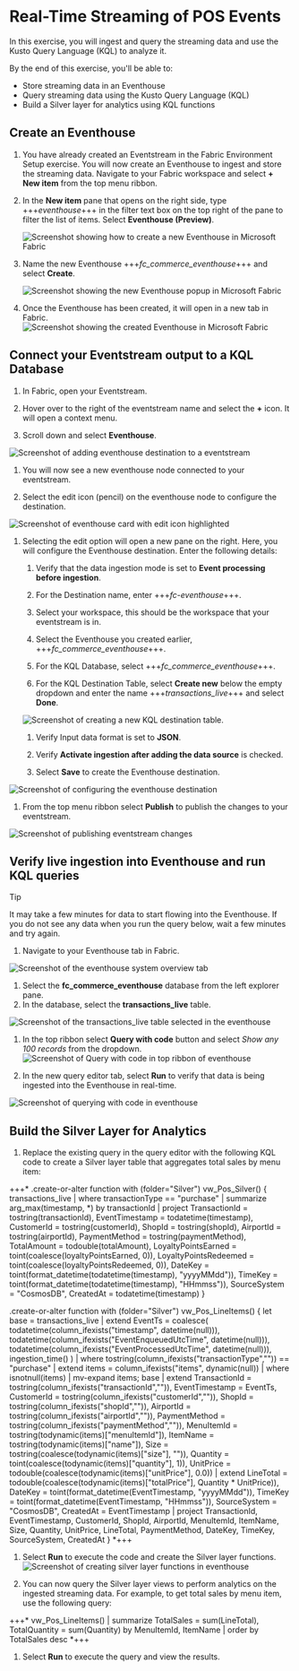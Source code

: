 # Real-Time Streaming of POS Events

In this exercise, you will ingest and query the streaming data and use the Kusto Query Language (KQL) to analyze it.

By the end of this exercise, you'll be able to:

- Store streaming data in an Eventhouse
- Query streaming data using the Kusto Query Language (KQL)
- Build a Silver layer for analytics using KQL functions


## Create an Eventhouse

1. You have already created an Eventstream in the Fabric Environment Setup exercise. You will now create an Eventhouse to ingest and store the streaming data. Navigate to your Fabric workspace and select **+ New item** from the top menu ribbon.

1. In the **New item** pane that opens on the right side, type +++*eventhouse*+++ in the filter text box on the top right of the pane to filter the list of items. Select **Eventhouse (Preview)**.

    ![Screenshot showing how to create a new Eventhouse in Microsoft Fabric](media/create-eventhouse.png)

1. Name the new Eventhouse +++*fc_commerce_eventhouse*+++ and select **Create**.

    ![Screenshot showing the new Eventhouse popup in Microsoft Fabric](media/eventhouse-popup.png)

1. Once the Eventhouse has been created, it will open in a new tab in Fabric.
    ![Screenshot showing the created Eventhouse in Microsoft Fabric](media/eventhouse-created.png)

## Connect your Eventstream output to a KQL Database

1. In Fabric, open your Eventstream.

1. Hover over to the right of the eventstream name and select the **+** icon. It will open a context menu. 

1. Scroll down and select **Eventhouse**.

![Screenshot of adding eventhouse destination to a eventstream](media/add-eventhouse-destination.png)

1. You will now see a new eventhouse node connected to your eventstream. 

1. Select the edit icon (pencil) on the eventhouse node to configure the destination.

![Screenshot of eventhouse card with edit icon highlighted](media/eventhouse-edit-icon.png)

1. Selecting the edit option will open a new pane on the right. Here, you will configure the Eventhouse destination. Enter the following details:


    1. Verify that the data ingestion mode is set to **Event processing before ingestion**.

    1. For the Destination name, enter +++*fc-eventhouse*+++.

    1. Select your workspace, this should be the workspace that your eventstream is in.

    1. Select the Eventhouse you created earlier, +++*fc_commerce_eventhouse*+++.

    1. For the KQL Database, select  +++*fc_commerce_eventhouse*+++.

    1. For the KQL Destination Table, select **Create new** below the empty dropdown and enter the name +++*transactions_live*+++ and select **Done**.
    
    ![Screenshot of creating a new KQL destination table.](media/create-kql-destination-table.png)
    
    1. Verify Input data format is set to **JSON**.

    1. Verify **Activate ingestion after adding the data source** is checked.

    1. Select **Save** to create the Eventhouse destination.

![Screenshot of configuring the eventhouse destination](media/configure-eventhouse-destination.png)

1. From the top menu ribbon select **Publish** to publish the changes to your eventstream.

![Screenshot of publishing eventstream changes](media/publish-eventstream.png)

## Verify live ingestion into Eventhouse and run KQL queries

> [!TIP]
> It may take a few minutes for data to start flowing into the Eventhouse. If you do not see any data when you run the query below, wait a few minutes and try again.

1. Navigate to your Eventhouse tab in Fabric.

![Screenshot of the eventhouse system overview tab](media/eventhouse-tab-overview.png)

1. Select the **fc_commerce_eventhouse** database from the left explorer pane.
1. In the database, select the **transactions_live** table.

![Screenshot of the transactions_live table selected in the eventhouse](media/transactions_live_table.png)

1. In the top ribbon select **Query with code** button and select *Show any 100 records* from the dropdown.
![Screenshot of Query with code in top ribbon of eventhouse](media/query-with-code-eventhouse-button.png)

1. In the new query editor tab, select **Run** to verify that data is being ingested into the Eventhouse in real-time.

![Screenshot of querying with code in eventhouse](media/take-100-query.png)

## Build the Silver Layer for Analytics
1. Replace the existing query in the query editor with the following KQL code to create a Silver layer table that aggregates total sales by menu item:

+++*
.create-or-alter function with (folder="Silver") vw_Pos_Silver() {
    transactions_live
    | where transactionType == "purchase"
    | summarize arg_max(timestamp, *) by transactionId
    | project
        TransactionId  = tostring(transactionId),
        EventTimestamp = todatetime(timestamp),
        CustomerId     = tostring(customerId),
        ShopId         = tostring(shopId),
        AirportId      = tostring(airportId),
        PaymentMethod  = tostring(paymentMethod),
        TotalAmount    = todouble(totalAmount),
        LoyaltyPointsEarned   = toint(coalesce(loyaltyPointsEarned, 0)),
        LoyaltyPointsRedeemed = toint(coalesce(loyaltyPointsRedeemed, 0)),
        DateKey        = toint(format_datetime(todatetime(timestamp), "yyyyMMdd")),
        TimeKey        = toint(format_datetime(todatetime(timestamp), "HHmmss")),
        SourceSystem   = "CosmosDB",
        CreatedAt      = todatetime(timestamp)
}

.create-or-alter function with (folder="Silver") vw_Pos_LineItems() {
    let base =
        transactions_live
        | extend EventTs = coalesce(
            todatetime(column_ifexists("timestamp", datetime(null))),
            todatetime(column_ifexists("EventEnqueuedUtcTime", datetime(null))),
            todatetime(column_ifexists("EventProcessedUtcTime", datetime(null))),
            ingestion_time()
          )
        | where tostring(column_ifexists("transactionType","")) == "purchase"
        | extend items = column_ifexists("items", dynamic(null))
        | where isnotnull(items)
        | mv-expand items;
    base
    | extend
        TransactionId  = tostring(column_ifexists("transactionId","")),
        EventTimestamp = EventTs,
        CustomerId     = tostring(column_ifexists("customerId","")),
        ShopId         = tostring(column_ifexists("shopId","")),
        AirportId      = tostring(column_ifexists("airportId","")),
        PaymentMethod  = tostring(column_ifexists("paymentMethod","")),
        MenuItemId     = tostring(todynamic(items)["menuItemId"]),
        ItemName       = tostring(todynamic(items)["name"]),
        Size           = tostring(coalesce(todynamic(items)["size"], "")),
        Quantity       = toint(coalesce(todynamic(items)["quantity"], 1)),
        UnitPrice      = todouble(coalesce(todynamic(items)["unitPrice"], 0.0))
    | extend
        LineTotal    = todouble(coalesce(todynamic(items)["totalPrice"], Quantity * UnitPrice)),
        DateKey      = toint(format_datetime(EventTimestamp, "yyyyMMdd")),
        TimeKey      = toint(format_datetime(EventTimestamp, "HHmmss")),
        SourceSystem = "CosmosDB",
        CreatedAt    = EventTimestamp
    | project TransactionId, EventTimestamp, CustomerId, ShopId, AirportId,
              MenuItemId, ItemName, Size, Quantity, UnitPrice, LineTotal,
              PaymentMethod, DateKey, TimeKey, SourceSystem, CreatedAt
}
*+++

1. Select **Run** to execute the code and create the Silver layer functions.
![Screenshot of creating silver layer functions in eventhouse](media/create-silver-layer-functions.png)

1. You can now query the Silver layer views to perform analytics on the ingested streaming data. For example, to get total sales by menu item, use the following query:

+++*
vw_Pos_LineItems()
| summarize TotalSales = sum(LineTotal), TotalQuantity = sum(Quantity) by MenuItemId, ItemName
| order by TotalSales desc
*+++

1. Select **Run** to execute the query and view the results.
